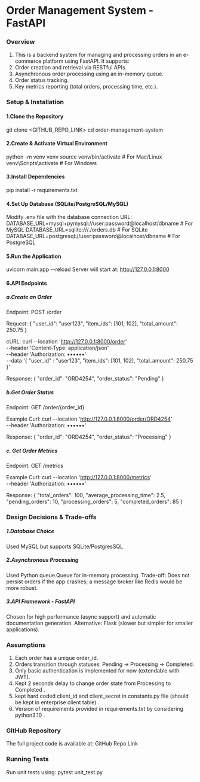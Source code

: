 # **Order Management System - FastAPI**

### **Overview**
1. This is a backend system for managing and processing orders in an e-commerce platform using FastAPI. It supports:
2. Order creation and retrieval via RESTful APIs.
3. Asynchronous order processing using an in-memory queue.
4. Order status tracking.
5. Key metrics reporting (total orders, processing time, etc.).

### **Setup & Installation**

#### 1.Clone the Repository
  git clone <GITHUB_REPO_LINK>
  cd order-management-system

#### 2.Create & Activate Virtual Environment
python -m venv venv
source venv/bin/activate  # For Mac/Linux
venv\Scripts\activate  # For Windows

#### 3.Install Dependencies
pip install -r requirements.txt

#### 4.Set Up Database (SQLite/PostgreSQL/MySQL)
Modify .env file with the database connection URL:
DATABASE_URL=mysql+pymysql://user:password@localhost/dbname  # For MySQL
DATABASE_URL=sqlite:///./orders.db  # For SQLite
DATABASE_URL=postgresql://user:password@localhost/dbname  # For PostgreSQL

#### 5.Run the Application
uvicorn main:app --reload
Server will start at: http://127.0.0.1:8000

#### 6.API Endpoints

##### a.Create an Order
Endpoint: POST /order

Request:
{
  "user_id": "user123",
  "item_ids": [101, 102],
  "total_amount": 250.75
}

cURL:
curl --location 'http://127.0.0.1:8000/order' \
--header 'Content-Type: application/json' \
--header 'Authorization: ••••••' \
--data '{
    "user_id" : "user123",
    "item_ids": [101, 102],
    "total_amount": 250.75
}'

Response:
{
  "order_id": "ORD4254",
  "order_status": "Pending"
}

##### b.Get Order Status
Endpoint: GET /order/{order_id}

Example Curl:
curl --location 'http://127.0.0.1:8000/order/ORD4254' \
--header 'Authorization: ••••••'

Response:
{
  "order_id": "ORD4254",
  "order_status": "Processing"
}

##### c. Get Order Metrics

Endpoint: GET /metrics

Example Curl:
curl --location 'http://127.0.0.1:8000/metrics' \
--header 'Authorization: ••••••'

Response:
{
  "total_orders": 100,
  "average_processing_time": 2.5,
  "pending_orders": 10,
  "processing_orders": 5,
  "completed_orders": 85
}

### Design Decisions & Trade-offs

##### 1.Database Choice
Used MySQL but supports SQLite/PostgresSQL

##### 2.Asynchronous Processing
Used Python queue.Queue for in-memory processing.
Trade-off: Does not persist orders if the app crashes; a message broker like Redis would be more robust.

##### 3.API Framework - FastAPI
Chosen for high performance (async support) and automatic documentation generation.
Alternative: Flask (slower but simpler for smaller applications).

### Assumptions
1. Each order has a unique order_id.
2. Orders transition through statuses: Pending → Processing → Completed.
3. Only basic authentication is implemented for now (extendable with JWT).
4. Kept 2 seconds delay to change order state from Processing to Completed .
5. kept hard coded client_id and client_secret in constants.py file (should be kept in enterprise client table) .
6. Version of requirements provided in requirements.txt by considering python3.10 .

### GitHub Repository
The full project code is available at:
GitHub Repo Link

### Running Tests
Run unit tests using:
pytest unit_test.py